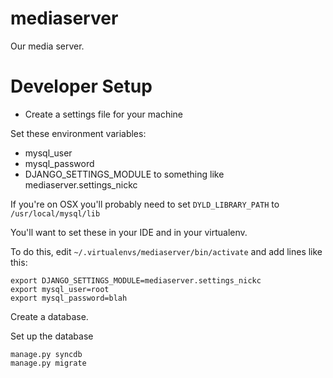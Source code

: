 mediaserver
===========

Our media server.


# Developer Setup

* Create a settings file for your machine

Set these environment variables:

* mysql_user
* mysql_password
* DJANGO_SETTINGS_MODULE to something like mediaserver.settings_nickc

If you're on OSX you'll probably need to set `DYLD_LIBRARY_PATH` to `/usr/local/mysql/lib`

You'll want to set these in your IDE and in your virtualenv.

To do this, edit `~/.virtualenvs/mediaserver/bin/activate` and add lines like this:

    export DJANGO_SETTINGS_MODULE=mediaserver.settings_nickc
    export mysql_user=root
    export mysql_password=blah

Create a database.

Set up the database

    manage.py syncdb
    manage.py migrate